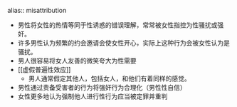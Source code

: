 alias:: misattribution

- 男性将女性的热情等同于性诱惑的错误理解，常常被女性指控为性骚扰或强奸。
- 许多男性认为频繁的约会邀请会使女性开心，实际上这种行为会被女性认为是骚扰。
- 男人很容易将女人友善的微笑夸大为性需要
- [[虚假普遍性效应]]
	- 男人通常假定其他人，包括女人，和他们有着同样的感觉。
- 男性通过责备受害者的行为将强奸行为合理化（男性性自信）
- 女性更多地认为强制他人进行性行为应当被定罪并重判